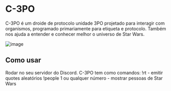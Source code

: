 # C-3PO

C-3PO é um droide de protocolo unidade 3PO projetado para interagir com organismos, programado primariamente para etiqueta e protocolo.
Também nos ajuda a entender e conhecer melhor o universo de Star Wars.

![image](https://user-images.githubusercontent.com/70555750/188276586-7dcc1c75-06ea-470b-918f-894067b6f185.png)


Como usar
---------------------------------------------
Rodar no seu servidor do Discord.
C-3PO tem como comandos:
!rt - emitir quotes aleatórios
!people 1 ou qualquer número - mostrar pessoas de Star Wars
